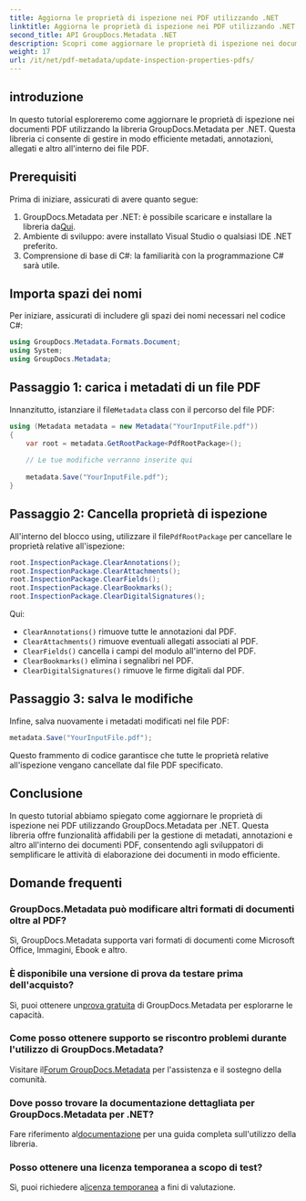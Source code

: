 ```yaml
---
title: Aggiorna le proprietà di ispezione nei PDF utilizzando .NET
linktitle: Aggiorna le proprietà di ispezione nei PDF utilizzando .NET
second_title: API GroupDocs.Metadata .NET
description: Scopri come aggiornare le proprietà di ispezione nei documenti PDF utilizzando GroupDocs.Metadata per .NET. Gestisci in modo efficiente metadati e annotazioni con C#.
weight: 17
url: /it/net/pdf-metadata/update-inspection-properties-pdfs/
---
```

## introduzione
In questo tutorial esploreremo come aggiornare le proprietà di ispezione nei documenti PDF utilizzando la libreria GroupDocs.Metadata per .NET. Questa libreria ci consente di gestire in modo efficiente metadati, annotazioni, allegati e altro all'interno dei file PDF.
## Prerequisiti
Prima di iniziare, assicurati di avere quanto segue:
1.  GroupDocs.Metadata per .NET: è possibile scaricare e installare la libreria da[Qui](https://releases.groupdocs.com/metadata/net/).
2. Ambiente di sviluppo: avere installato Visual Studio o qualsiasi IDE .NET preferito.
3. Comprensione di base di C#: la familiarità con la programmazione C# sarà utile.

## Importa spazi dei nomi
Per iniziare, assicurati di includere gli spazi dei nomi necessari nel codice C#:
```csharp
using GroupDocs.Metadata.Formats.Document;
using System;
using GroupDocs.Metadata;
```
## Passaggio 1: carica i metadati di un file PDF
 Innanzitutto, istanziare il file`Metadata` class con il percorso del file PDF:
```csharp
using (Metadata metadata = new Metadata("YourInputFile.pdf"))
{
    var root = metadata.GetRootPackage<PdfRootPackage>();
    
    // Le tue modifiche verranno inserite qui
    
    metadata.Save("YourInputFile.pdf");
}
```
## Passaggio 2: Cancella proprietà di ispezione
 All'interno del blocco using, utilizzare il file`PdfRootPackage` per cancellare le proprietà relative all'ispezione:
```csharp
root.InspectionPackage.ClearAnnotations();
root.InspectionPackage.ClearAttachments();
root.InspectionPackage.ClearFields();
root.InspectionPackage.ClearBookmarks();
root.InspectionPackage.ClearDigitalSignatures();
```
Qui:
- `ClearAnnotations()` rimuove tutte le annotazioni dal PDF.
- `ClearAttachments()` rimuove eventuali allegati associati al PDF.
- `ClearFields()` cancella i campi del modulo all'interno del PDF.
- `ClearBookmarks()` elimina i segnalibri nel PDF.
- `ClearDigitalSignatures()` rimuove le firme digitali dal PDF.
## Passaggio 3: salva le modifiche
Infine, salva nuovamente i metadati modificati nel file PDF:
```csharp
metadata.Save("YourInputFile.pdf");
```
Questo frammento di codice garantisce che tutte le proprietà relative all'ispezione vengano cancellate dal file PDF specificato.

## Conclusione
In questo tutorial abbiamo spiegato come aggiornare le proprietà di ispezione nei PDF utilizzando GroupDocs.Metadata per .NET. Questa libreria offre funzionalità affidabili per la gestione di metadati, annotazioni e altro all'interno dei documenti PDF, consentendo agli sviluppatori di semplificare le attività di elaborazione dei documenti in modo efficiente.

## Domande frequenti
### GroupDocs.Metadata può modificare altri formati di documenti oltre al PDF?
Sì, GroupDocs.Metadata supporta vari formati di documenti come Microsoft Office, Immagini, Ebook e altro.
### È disponibile una versione di prova da testare prima dell'acquisto?
 Sì, puoi ottenere un[prova gratuita](https://releases.groupdocs.com/) di GroupDocs.Metadata per esplorarne le capacità.
### Come posso ottenere supporto se riscontro problemi durante l'utilizzo di GroupDocs.Metadata?
 Visitare il[Forum GroupDocs.Metadata](https://forum.groupdocs.com/c/metadata/14) per l'assistenza e il sostegno della comunità.
### Dove posso trovare la documentazione dettagliata per GroupDocs.Metadata per .NET?
 Fare riferimento al[documentazione](https://tutorials.groupdocs.com/metadata/net/) per una guida completa sull'utilizzo della libreria.
### Posso ottenere una licenza temporanea a scopo di test?
 Sì, puoi richiedere a[licenza temporanea](https://purchase.groupdocs.com/temporary-license/) a fini di valutazione.